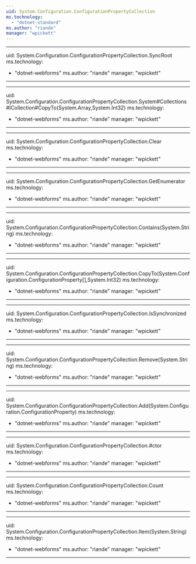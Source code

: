 ```yaml
---
uid: System.Configuration.ConfigurationPropertyCollection
ms.technology: 
  - "dotnet-standard"
ms.author: "riande"
manager: "wpickett"
---
```


---
uid: System.Configuration.ConfigurationPropertyCollection.SyncRoot
ms.technology: 
  - "dotnet-webforms"
ms.author: "riande"
manager: "wpickett"
---

---
uid: System.Configuration.ConfigurationPropertyCollection.System#Collections#ICollection#CopyTo(System.Array,System.Int32)
ms.technology: 
  - "dotnet-webforms"
ms.author: "riande"
manager: "wpickett"
---

---
uid: System.Configuration.ConfigurationPropertyCollection.Clear
ms.technology: 
  - "dotnet-webforms"
ms.author: "riande"
manager: "wpickett"
---

---
uid: System.Configuration.ConfigurationPropertyCollection.GetEnumerator
ms.technology: 
  - "dotnet-webforms"
ms.author: "riande"
manager: "wpickett"
---

---
uid: System.Configuration.ConfigurationPropertyCollection.Contains(System.String)
ms.technology: 
  - "dotnet-webforms"
ms.author: "riande"
manager: "wpickett"
---

---
uid: System.Configuration.ConfigurationPropertyCollection.CopyTo(System.Configuration.ConfigurationProperty[],System.Int32)
ms.technology: 
  - "dotnet-webforms"
ms.author: "riande"
manager: "wpickett"
---

---
uid: System.Configuration.ConfigurationPropertyCollection.IsSynchronized
ms.technology: 
  - "dotnet-webforms"
ms.author: "riande"
manager: "wpickett"
---

---
uid: System.Configuration.ConfigurationPropertyCollection.Remove(System.String)
ms.technology: 
  - "dotnet-webforms"
ms.author: "riande"
manager: "wpickett"
---

---
uid: System.Configuration.ConfigurationPropertyCollection.Add(System.Configuration.ConfigurationProperty)
ms.technology: 
  - "dotnet-webforms"
ms.author: "riande"
manager: "wpickett"
---

---
uid: System.Configuration.ConfigurationPropertyCollection.#ctor
ms.technology: 
  - "dotnet-webforms"
ms.author: "riande"
manager: "wpickett"
---

---
uid: System.Configuration.ConfigurationPropertyCollection.Count
ms.technology: 
  - "dotnet-webforms"
ms.author: "riande"
manager: "wpickett"
---

---
uid: System.Configuration.ConfigurationPropertyCollection.Item(System.String)
ms.technology: 
  - "dotnet-webforms"
ms.author: "riande"
manager: "wpickett"
---

